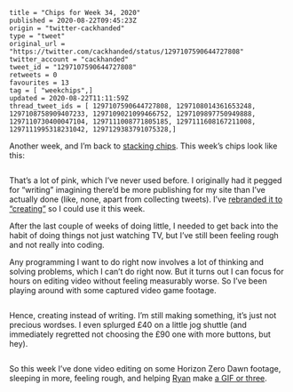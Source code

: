 ```
title = "Chips for Week 34, 2020"
published = 2020-08-22T09:45:23Z
origin = "twitter-cackhanded"
type = "tweet"
original_url = "https://twitter.com/cackhanded/status/1297107590644727808"
twitter_account = "cackhanded"
tweet_id = "1297107590644727808"
retweets = 0
favourites = 13
tag = [ "weekchips",]
updated = 2020-08-22T11:11:59Z
thread_tweet_ids = [ 1297107590644727808, 1297108014361653248, 1297108758909407233, 1297109021099466752, 1297109897750949888, 1297110730400047104, 1297111008771805185, 1297111608167211008, 1297111995318231042, 1297129383791075328,]
```

Another week, and I’m back to
[stacking chips](/2020/06/19/my-week-in-poker-chips).
This week’s chips look like this:

<p class='image'><img src='https://mnf.m17s.net/2020/08/22/EgBA1VaWoAADK2X.jpg' alt=''></p>

That’s a lot of pink, which I’ve never used before. I originally had it pegged
for “writing” imagining there’d be more publishing for my site than I’ve
actually done (like, none, apart from collecting tweets). I’ve
[rebranded it to “creating”](/2020/08/22/my-weekchips-markers)
so I could use it this week.

After the last couple of weeks of doing little, I needed to get back into the habit of doing things not just watching TV, but I’ve still been feeling rough and not really into coding.

Any programming I want to do right now involves a lot of thinking and solving problems, which I can’t do right now. But it turns out I can focus for hours on editing video without feeling measurably worse. So I’ve been playing around with some captured video game footage.

<p class='image'><img src='https://mnf.m17s.net/2020/08/22/EgBUSUSXYAA0NtE.jpg' alt=''></p>

Hence, creating instead of writing. I’m still making something, it’s just not precious wordses. I even splurged £40 on a little jog shuttle (and immediately regretted not choosing the £90 one with more buttons, but hey).

<p class='image'><img src='https://mnf.m17s.net/2020/08/22/EgBDUgeXsAEPD6R.jpg' alt=''></p>


So this week I’ve done video editing on some Horizon Zero Dawn footage,
sleeping in more, feeling rough, and helping
[Ryan](https://twitter.com/rnalexander) make
[a GIF or three](https://github.com/norm/gifs.cackhanded.net/commit/ba47742ab11e8cdf6a320fd08af8827d47fc734a).
